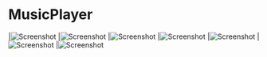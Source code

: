 # MusicPlayer
|![Screenshot](https://github.com/Ajmide/MusicPlayer/tree/master/app/ScreenShot/QQ图片20170616102535.jpg)
|![Screenshot](https://github.com/Ajmide/MusicPlayer/tree/master/app/ScreenShot/QQ图片20170616102546.jpg)
|![Screenshot](https://github.com/Ajmide/MusicPlayer/tree/master/app/ScreenShot/QQ图片20170616102555.jpg)
|![Screenshot](https://github.com/Ajmide/MusicPlayer/tree/master/app/ScreenShot/QQ图片20170616102601.jpg)
|![Screenshot](https://github.com/Ajmide/MusicPlayer/tree/master/app/ScreenShot/QQ图片20170616102607.jpg)
|![Screenshot](https://github.com/Ajmide/MusicPlayer/tree/master/app/ScreenShot/QQ图片20170616102611.jpg)
|![Screenshot](https://github.com/Ajmide/MusicPlayer/tree/master/app/ScreenShot/QQ图片20170616102616.jpg)
